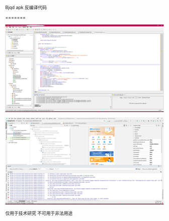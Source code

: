 Bjqd apk 反编译代码

=======

![jeb](screenshots/jeb.png)  



![ui](screenshots/ui.png)   

仅用于技术研究 不可用于非法用途

